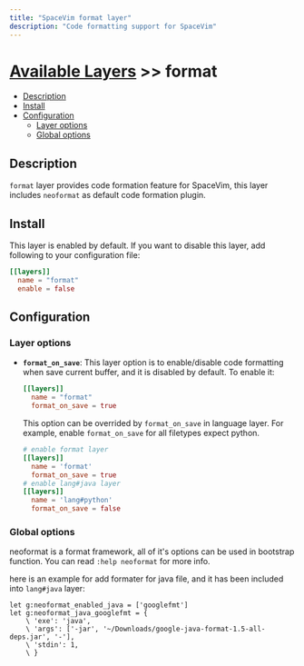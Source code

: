 ```yaml
---
title: "SpaceVim format layer"
description: "Code formatting support for SpaceVim"
---
```


# [Available Layers](../) >> format

<!-- vim-markdown-toc GFM -->

- [Description](#description)
- [Install](#install)
- [Configuration](#configuration)
  - [Layer options](#layer-options)
  - [Global options](#global-options)

<!-- vim-markdown-toc -->

## Description

`format` layer provides code formation feature for SpaceVim, this layer includes `neoformat`
as default code formation plugin.

## Install

This layer is enabled by default. If you want to disable this layer, add following to your configuration file:

```toml
[[layers]]
  name = "format"
  enable = false
```

## Configuration

### Layer options

- **`format_on_save`**: This layer option is to enable/disable code formatting when save current buffer,
  and it is disabled by default. To enable it:

  ```toml
  [[layers]]
    name = "format"
    format_on_save = true
  ```

  This option can be overrided by `format_on_save` in language layer. For example, enable `format_on_save`
  for all filetypes expect python.

  ```toml
  # enable format layer
  [[layers]]
    name = 'format'
    format_on_save = true
  # enable lang#java layer
  [[layers]]
    name = 'lang#python'
    format_on_save = false
  ```

### Global options

neoformat is a format framework, all of it's options can be used in bootstrap function. You can read
`:help neoformat` for more info.

here is an example for add formater for java file, and it has been included into `lang#java` layer:

```viml
let g:neoformat_enabled_java = ['googlefmt']
let g:neoformat_java_googlefmt = {
    \ 'exe': 'java',
    \ 'args': ['-jar', '~/Downloads/google-java-format-1.5-all-deps.jar', '-'],
    \ 'stdin': 1,
    \ }
```
